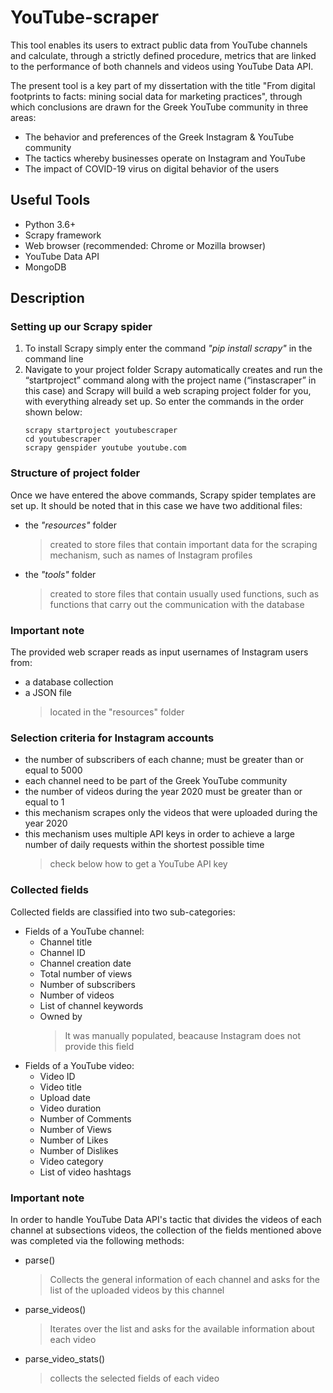 # YouTube-scraper
This tool enables its users to extract public data from YouTube channels and calculate, through a strictly defined procedure, metrics that are linked to the performance of both channels and videos using YouTube Data API.

The present tool is a key part of my dissertation with the title "From digital footprints to facts: mining social data for marketing practices", through which conclusions are drawn for the Greek YouTube community in three areas:

- The behavior and preferences of the Greek Instagram & YouTube community 
- The tactics whereby businesses operate on Instagram and YouTube
- The impact of COVID-19 virus on digital behavior of the users

## Useful Tools
- Python 3.6+
- Scrapy framework
- Web browser (recommended: Chrome or Mozilla browser)
- YouTube Data API
- MongoDB

## Description
### Setting up our Scrapy spider
1. To install Scrapy simply enter the command *"pip install scrapy"* in the command line
2. Navigate to your project folder Scrapy automatically creates and run the “startproject” command along with the project name (“instascraper” in this case) and Scrapy will build a web scraping project folder for you, with everything already set up. So enter the commands in the order shown below:  
    ```
    scrapy startproject youtubescraper
    cd youtubescraper
    scrapy genspider youtube youtube.com
    ```
### Structure of project folder
Once we have entered the above commands, Scrapy spider templates are set up. It should be noted that in this case we have two additional files:
- the *"resources"* folder
  > created to store files that contain important data for the scraping mechanism, such as names of Instagram profiles
- the *"tools"* folder
  > created to store files that contain usually used functions, such as functions that carry out the communication with the database
### Important note 
The provided web scraper reads as input usernames of Instagram users from:
- a database collection
- a JSON file
  > located in the "resources" folder
### Selection criteria for Instagram accounts 
- the number of subscribers of each channe; must be greater than or equal to 5000 
- each channel need to be part of the Greek YouTube community 
- the number of videos during the year 2020 must be greater than or equal to 1
- this mechanism scrapes only the videos that were uploaded during the year 2020
- this mechanism uses multiple API keys in order to achieve a large number of daily requests within the shortest possible time
  > check below how to get a YouTube API key
### Collected fields 
Collected fields are classified into two sub-categories:
* Fields of a YouTube channel:
    * Channel title
    * Channel ID
    * Channel creation date
    * Total number of views
    * Number of subscribers
    * Number of videos
    * List of channel keywords
    * Owned by
      > It was manually populated, beacause Instagram does not provide this field
* Fields of a YouTube video:
    * Video ID
    * Video title
    * Upload date
    * Video duration
    * Number of Comments
    * Number of Views
    * Number of Likes
    * Number of Dislikes
    * Video category
    * List of video hashtags

### Important note 
In order to handle YouTube Data API's tactic that divides the videos of each channel at subsections videos, the collection of the fields mentioned above was completed via the following methods:
* parse()
    > Collects the general information of each channel and asks for the list of the uploaded videos by this channel
* parse_videos()
    > Iterates over the list and asks for the available information about each video
* parse_video_stats()
    > collects the selected fields of each video 
